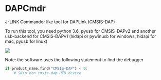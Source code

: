 # DAPCmdr
J-LINK Commander like tool for DAPLink (CMSIS-DAP)

To run this tool, you need python 3.6, pyusb for CMSIS-DAPv2 and another usb-backend for CMSIS-DAPv1 (hidapi or pywinusb for windows, hidapi for mac, pyusb for linux)

![](https://github.com/XIVN1987/DAPCmdr/blob/master/截屏.jpg)

Note: the software uses the following statement to find the debugger
``` python 
if product_name.find("CMSIS-DAP") < 0:
    # Skip non cmsis-dap HID device
```
